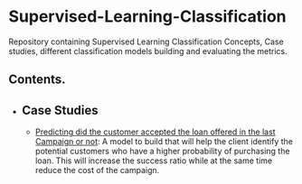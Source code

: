 # Supervised-Learning-Classification
Repository containing Supervised Learning Classification Concepts, Case studies, different classification models building and evaluating the metrics.
## Contents.
- ## Case Studies

	- [Predicting did the customer accepted the loan offered in the last Campaign or not](https://github.com/VikasHM66/Supervised-Learning-Classification/blob/main/Case%20study%20Classification%20models.ipynb): A model to build that will help the client identify the potential customers who have a higher probability of purchasing the loan. This will increase the success ratio while at the same time reduce the cost of the campaign.
